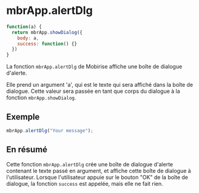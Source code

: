 # mbrApp.alertDlg

```js
function(a) {
  return mbrApp.showDialog({
    body: a,
    success: function() {}
  })
}
```

La fonction `mbrApp.alertDlg` de Mobirise affiche une boîte de dialogue d'alerte.

Elle prend un argument 'a', qui est le texte qui sera affiché dans la boîte de dialogue. Cette valeur sera passée en tant que corps du dialogue à la fonction `mbrApp.showDialog`.

## Exemple

```js
mbrApp.alertDlg("Your message");
```

## En résumé

Cette fonction `mbrApp.alertDlg` crée une boîte de dialogue d'alerte contenant le texte passé en argument, et affiche cette boîte de dialogue à l'utilisateur. Lorsque l'utilisateur appuie sur le bouton "OK" de la boîte de dialogue, la fonction `success` est appelée, mais elle ne fait rien.

